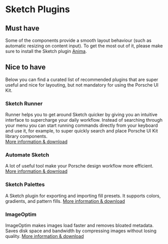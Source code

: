 # Sketch Plugins

## Must have

Some of the components provide a smooth layout behaviour (such as automatic resizing on content input). To get the most out of it, please make sure to install the Sketch plugin [Anima](https://www.animaapp.com/).  


## Nice to have

Below you can find a curated list of recommended plugins that are super useful and nice for layouting, but not mandatory for using the Porsche UI Kit.
  
### Sketch Runner  
Runner helps you to get around Sketch quicker by giving you an intuitive interface to supercharge your daily workflow. Instead of searching through your menu you can start running commands directly from your keyboard and use it, for example, to super quickly search and place Porsche UI Kit library components.  
[More information & download](https://sketchrunner.com/)  

### Automate Sketch  
A lot of useful tool make your Porsche design workflow more efficient.  
[More information & download](https://github.com/Ashung/Automate-Sketch)  

### Sketch Palettes  
A Sketch plugin for exporting and importing fill presets. It supports colors, gradients, and pattern fills.
[More information & download](https://github.com/andrewfiorillo/sketch-palettes)  

### ImageOptim  
ImageOptim makes images load faster and removes bloated metadata. Saves disk space and bandwidth by compressing images without losing quality.
[More information & download](https://imageoptim.com/sketch) 